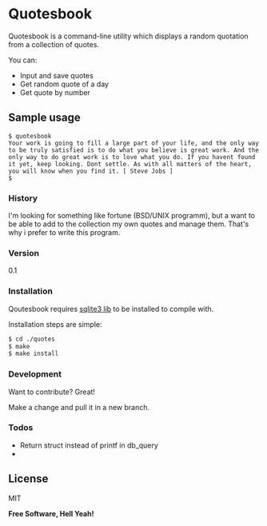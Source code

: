 # Quotesbook

Quotesbook is a command-line utility which displays a random quotation from a collection of quotes.

You can:
  - Input and save quotes
  - Get random quote of a day
  - Get quote by number

## Sample usage

    $ quotesbook
    Your work is going to fill a large part of your life, and the only way to be truly satisfied is to do what you believe is great work. And the only way to do great work is to love what you do. If you havent found it yet, keep looking. Dont settle. As with all matters of the heart, you will know when you find it. [ Steve Jobs ]
    $

### History
I'm looking for something like fortune (BSD/UNIX programm), but a want to be able to add to the collection my own quotes and manage them. That's why i 
prefer to write this program.

### Version
0.1

### Installation

Qoutesbook requires [sqlite3 lib](https://www.sqlite.org/download.html) to be installed to compile with.

Installation steps are simple:

```sh
$ cd ./quotes
$ make
$ make install
```

### Development

Want to contribute? Great!

Make a change and pull it in a new branch.

### Todos

 - Return struct instead of printf in db_query
 - 
License
----

MIT

**Free Software, Hell Yeah!**
